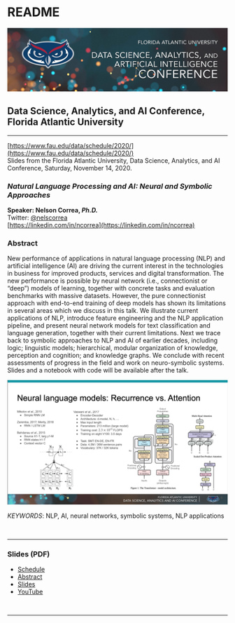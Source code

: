 # README 

<img src="./images/FAU-DSAAI3-banner_sm.jpg" alt="FAU-DSAAI3"/>

## Data Science, Analytics, and AI Conference, Florida Atlantic University

<hr/> 

[https://www.fau.edu/data/schedule/2020/](https://www.fau.edu/data/schedule/2020/) <br/>
Slides from the Florida Atlantic University, Data Science, Analytics, and AI Conference, Saturday, November 14, 2020.

### *Natural Language Processing and AI: Neural and Symbolic Approaches* 

**Speaker: Nelson Correa, *Ph.D.*** <br/>
Twitter: [@nelscorrea](https://twitter.com/nelscorrea) <br/>
[https://linkedin.com/in/ncorrea](https://linkedin.com/in/ncorrea) <br/>


### Abstract

New performance of applications in natural language processing (NLP) and artificial intelligence (AI) are driving the current interest in the technologies in business for improved products, services and digital transformation. The new performance is possible by neural network (i.e., connectionist or “deep”) models of learning, together with concrete tasks and evaluation benchmarks with massive datasets. However, the pure connectionist approach with end-to-end training of deep models has shown its limitations in several areas which we discuss in this talk. We illustrate current applications of NLP, introduce feature engineering and the NLP application pipeline, and present neural network models for text classification and language generation, together with their current limitations. Next we trace back to symbolic approaches to NLP and AI of earlier decades, including logic; linguistic models; hierarchical, modular organization of knowledge, perception and cognition; and knowledge graphs. We conclude with recent assessments of progress in the field and work on neuro-symbolic systems. Slides and a notebook with code will be available after the talk.

<img src="./images/FAU-DSAAI3-slides-nlms.jpg" alt="Neural language models" width="700">

*KEYWORDS*: NLP, AI, neural networks, symbolic systems, NLP applications

<br/>

------------------

### Slides (PDF)

* [Schedule](https://www.fau.edu/data/schedule/2020/)
* [Abstract](./dsaai-3-paper-14-NLP-AI-Neuro-Symbolic-Correa.pdf) 
* [Slides](./Correa-slides-14-NeuroSymbolic-NLP-AI.pdf)
* [YouTube](https://youtu.be/F8NKV2ZGR_Q)

<br/>
<hr/>
